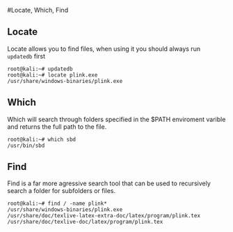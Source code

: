 #Locate, Which, Find

## Locate
Locate allows you to find files, when using it you should always run `updatedb` first

```
root@kali:~# updatedb
root@kali:~# locate plink.exe
/usr/share/windows-binaries/plink.exe
```

## Which
Which will search through folders specified in the $PATH enviroment varible and returns the full path to the file.

```
root@kali:~# which sbd
/usr/bin/sbd
```

## Find 
Find is a far more agressive search tool that can be used to recursively search a folder for subfolders or files.

```
root@kali:~# find / -name plink*
/usr/share/windows-binaries/plink.exe
/usr/share/doc/texlive-latex-extra-doc/latex/program/plink.tex
/usr/share/doc/texlive-doc/latex/program/plink.tex
```
